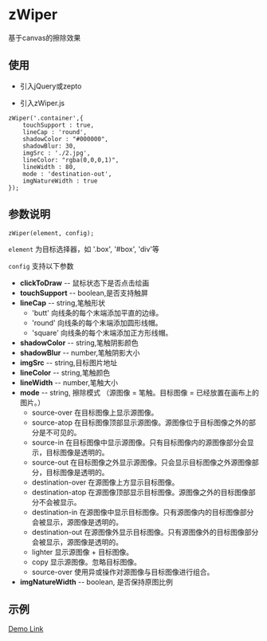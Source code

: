 # zWiper

基于canvas的擦除效果

## 使用

* 引入jQuery或zepto

* 引入zWiper.js

````
zWiper('.container',{
    touchSupport : true,
    lineCap : 'round',
    shadowColor : "#000000",
    shadowBlur: 30,
    imgSrc : './2.jpg',
    lineColor: "rgba(0,0,0,1)",
    lineWidth : 80,
    mode : 'destination-out',
    imgNatureWidth : true
});
````

## 参数说明

`zWiper(element, config);`

`element` 为目标选择器，如 '.box', '#box', 'div'等

`config` 支持以下参数

* **clickToDraw** -- 鼠标状态下是否点击绘画
* **touchSupport** -- boolean,是否支持触屏
* **lineCap** -- string,笔触形状
    * 'butt'        向线条的每个末端添加平直的边缘。
    * 'round'       向线条的每个末端添加圆形线帽。
    * 'square'  向线条的每个末端添加正方形线帽。 
* **shadowColor** -- string,笔触阴影颜色
* **shadowBlur** -- number,笔触阴影大小
* **imgSrc** -- string,目标图片地址
* **lineColor** -- string,笔触颜色
* **lineWidth** -- number,笔触大小
* **mode** -- string, 擦除模式 （源图像 = 笔触。目标图像 = 已经放置在画布上的图片。）
    * source-over   在目标图像上显示源图像。
    * source-atop   在目标图像顶部显示源图像。源图像位于目标图像之外的部分是不可见的。
    * source-in 在目标图像中显示源图像。只有目标图像内的源图像部分会显示，目标图像是透明的。
    * source-out    在目标图像之外显示源图像。只会显示目标图像之外源图像部分，目标图像是透明的。
    * destination-over  在源图像上方显示目标图像。
    * destination-atop  在源图像顶部显示目标图像。源图像之外的目标图像部分不会被显示。
    * destination-in    在源图像中显示目标图像。只有源图像内的目标图像部分会被显示，源图像是透明的。
    * destination-out   在源图像外显示目标图像。只有源图像外的目标图像部分会被显示，源图像是透明的。
    * lighter   显示源图像 + 目标图像。
    * copy  显示源图像。忽略目标图像。
    * source-over   使用异或操作对源图像与目标图像进行组合。
* **imgNatureWidth** -- boolean, 是否保持原图比例

## 示例

[Demo Link](http://zbw.life/demo/2014-11-04-zwiper/)